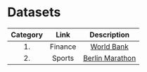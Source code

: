 # Datasets

|**Category**|**Link**|**Description**|
|:--:|:--:|:--:|
1. |Finance|[World Bank](https://databank.worldbank.org/source/world-development-indicators)||
2. |Sports|[Berlin Marathon](https://www.kaggle.com/datasets/aiaiaidavid/berlin-marathons-data)|A Berlin Marathon Dataset from 1974-2023|

